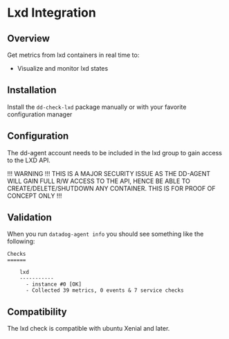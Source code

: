 # Lxd Integration

## Overview

Get metrics from lxd containers in real time to:

* Visualize and monitor lxd states

## Installation

Install the `dd-check-lxd` package manually or with your favorite configuration manager

## Configuration

The dd-agent account needs to be included in the lxd group to gain access to the
LXD API.

!!! WARNING !!!
THIS IS A MAJOR SECURITY ISSUE AS THE DD-AGENT WILL GAIN FULL R/W ACCESS TO THE
API, HENCE BE ABLE TO CREATE/DELETE/SHUTDOWN ANY CONTAINER. THIS IS FOR PROOF OF
CONCEPT ONLY
!!!

## Validation

When you run `datadog-agent info` you should see something like the following:

    Checks
    ======

        lxd
        -----------
          - instance #0 [OK]
          - Collected 39 metrics, 0 events & 7 service checks

## Compatibility

The lxd check is compatible with ubuntu Xenial and later.
